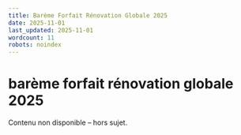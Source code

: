 ```yaml
---
title: Barème Forfait Rénovation Globale 2025
date: 2025-11-01
last_updated: 2025-11-01
wordcount: 11
robots: noindex
---
```


# barème forfait rénovation globale 2025

Contenu non disponible – hors sujet.